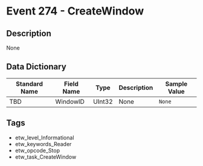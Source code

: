 # Event 274 - CreateWindow

## Description
None

## Data Dictionary
|Standard Name|Field Name|Type|Description|Sample Value|
|---|---|---|---|---|
|TBD|WindowID|UInt32|None|`None`|

## Tags
* etw_level_Informational
* etw_keywords_Reader
* etw_opcode_Stop
* etw_task_CreateWindow